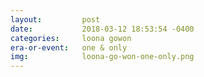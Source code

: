 ```yaml
---
layout:         post
date:           2018-03-12 18:53:54 -0400
categories:     loona gowon
era-or-event:   one & only
img:            loona-go-won-one-only.png
---
```

